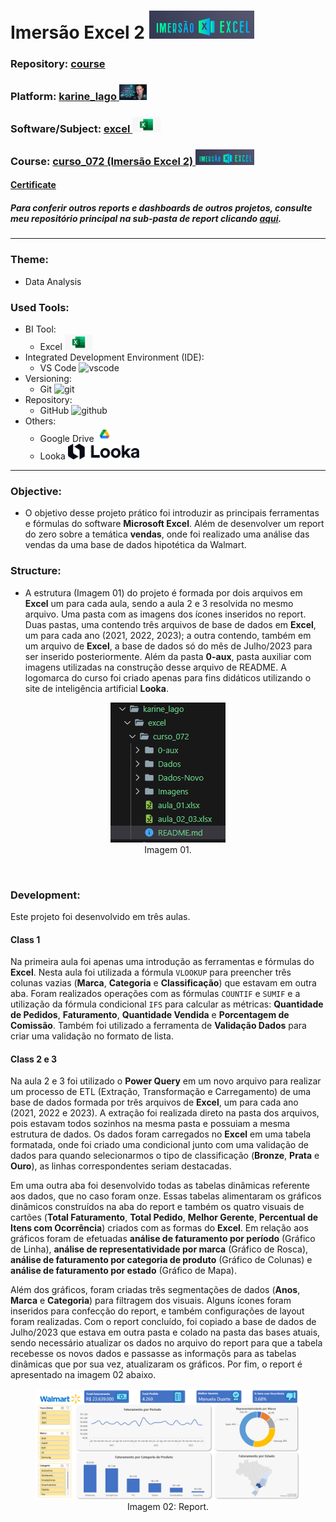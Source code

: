 # Imersão Excel 2   <img src="./0-aux/logo_course.png" alt="curso_072" width="auto" height="45">

### Repository: [course](../../../../)
### Platform: <a href="../">karine_lago   <img src="https://github.com/PedroHeeger/main/blob/main/0-aux/logos/plataforma/karine_lago.jpeg" alt="karine_lago" width="auto" height="25"></a>
### Software/Subject: <a href="../../">excel   <img src="https://github.com/PedroHeeger/main/blob/main/0-aux/logos/software/microsoft_excel.png" alt="excel" width="auto" height="25"></a>
### Course: <a href="./">curso_072 (Imersão Excel 2)   <img src="./0-aux/logo_course.png" alt="curso_072" width="auto" height="25"></a>

#### <a href="https://github.com/PedroHeeger/main/blob/main/cert_ti/05-particip/data/excel/(23-07-06)%20Cert%20Excel%20PH%20Karine%20Lago%20(Imersão).pdf">Certificate</a>
##### Para conferir outros reports e dashboards de outros projetos, consulte meu repositório principal na sub-pasta de report clicando [aqui](https://github.com/PedroHeeger/main/tree/main/report).

---

### Theme:
- Data Analysis

### Used Tools:
- BI Tool: 
  - Excel <img src="https://github.com/PedroHeeger/main/blob/main/0-aux/logos/software/microsoft_excel.png" alt="microsoft_excel" width="auto" height="25">
- Integrated Development Environment (IDE):
  - VS Code   <img src="https://cdn.jsdelivr.net/gh/devicons/devicon/icons/vscode/vscode-original.svg" alt="vscode" width="auto" height="25">
- Versioning: 
  - Git   <img src="https://cdn.jsdelivr.net/gh/devicons/devicon/icons/git/git-original.svg" alt="git" width="auto" height="25">
- Repository:
  - GitHub   <img src="https://cdn.jsdelivr.net/gh/devicons/devicon/icons/github/github-original.svg" alt="github" width="auto" height="25">
- Others:
  - Google Drive <img src="https://github.com/PedroHeeger/main/blob/main/0-aux/logos/software/google_drive.png" alt="google_drive" width="auto" height="25">
  - Looka <img src="https://github.com/PedroHeeger/main/blob/main/0-aux/logos/sites/ai_looka.svg" alt="looka" width="auto" height="25">

---

### Objective:
- O objetivo desse projeto prático foi introduzir as principais ferramentas e fórmulas do software **Microsoft Excel**. Além de desenvolver um report do zero sobre a temática **vendas**, onde foi realizado uma análise das vendas da uma base de dados hipotética da Walmart. 

### Structure:
- A estrutura (Imagem 01) do projeto é formada por dois arquivos em **Excel** um para cada aula, sendo a aula 2 e 3 resolvida no mesmo arquivo. Uma pasta com as imagens dos ícones inseridos no report. Duas pastas, uma contendo três arquivos de base de dados em **Excel**, um para cada ano (2021, 2022, 2023); a outra contendo, também em um arquivo de **Excel**, a base de dados só do mês de Julho/2023 para ser inserido posteriormente. Além da pasta **0-aux**, pasta auxiliar com imagens utilizadas na construção desse arquivo de README. A logomarca do curso foi criado apenas para fins didáticos utilizando o site de inteligência artificial **Looka**.

<div align="Center"><figure>
    <img src="./0-aux/img01.PNG" alt="img01"><br>
    <figcaption>Imagem 01.</figcaption>
</figure></div><br>

### Development:
Este projeto foi desenvolvido em três aulas.

#### Class 1
Na primeira aula foi apenas uma introdução as ferramentas e fórmulas do **Excel**. Nesta aula foi utilizada a fórmula `VLOOKUP` para preencher três colunas vazias (**Marca**, **Categoria** e **Classificação**) que estavam em outra aba. Foram realizados operações com as fórmulas `COUNTIF` e `SUMIF` e a utilização da fórmula condicional `IFS` para calcular as métricas: **Quantidade de Pedidos**, **Faturamento**, **Quantidade Vendida** e **Porcentagem de Comissão**. Também foi utilizado a ferramenta de **Validação Dados** para criar uma validação no formato de lista.

#### Class 2 e 3
Na aula 2 e 3 foi utilizado o **Power Query** em um novo arquivo para realizar um processo de ETL (Extração, Transformação e Carregamento) de uma base de dados formada por três arquivos de **Excel**, um para cada ano (2021, 2022 e 2023). A extração foi realizada direto na pasta dos arquivos, pois estavam todos sozinhos na mesma pasta e possuiam a mesma estrutura de dados. Os dados foram carregados no **Excel** em uma tabela formatada, onde foi criado uma condicional junto com uma validação de dados para quando selecionarmos o tipo de classificação (**Bronze**, **Prata** e **Ouro**), as linhas correspondentes seriam destacadas.

Em uma outra aba foi desenvolvido todas as tabelas dinâmicas referente aos dados, que no caso foram onze. Essas tabelas alimentaram os gráficos dinâmicos construídos na aba do report e também os quatro visuais de cartões (**Total Faturamento**, **Total Pedido**, **Melhor Gerente**, **Percentual de Itens com Ocorrência**) criados com as formas do **Excel**. Em relação aos gráficos foram de efetuadas **análise de faturamento por período** (Gráfico de Linha), **análise de representatividade por marca** (Gráfico de Rosca), **análise de faturamento por categoria de produto** (Gráfico de Colunas) e **análise de faturamento por estado** (Gráfico de Mapa).

Além dos gráficos, foram criadas três segmentações de dados (**Anos**, **Marca** e **Categoria**) para filtragem dos visuais. Alguns ícones foram inseridos para confecção do report, e também configurações de layout foram realizadas. Com o report concluído, foi copiado a base de dados de Julho/2023 que estava em outra pasta e colado na pasta das bases atuais, sendo necessário atualizar os dados no arquivo do report para que a tabela recebesse os novos dados e passasse as informaçõs para as tabelas dinâmicas que por sua vez, atualizaram os gráficos. Por fim, o report é apresentado na imagem 02 abaixo.

<div align="Center"><figure>
    <img src="./0-aux/rep_vendas_curso_072.PNG" alt="img02"><br>
    <figcaption>Imagem 02: Report.</a></figcaption>
</figure></div><br>